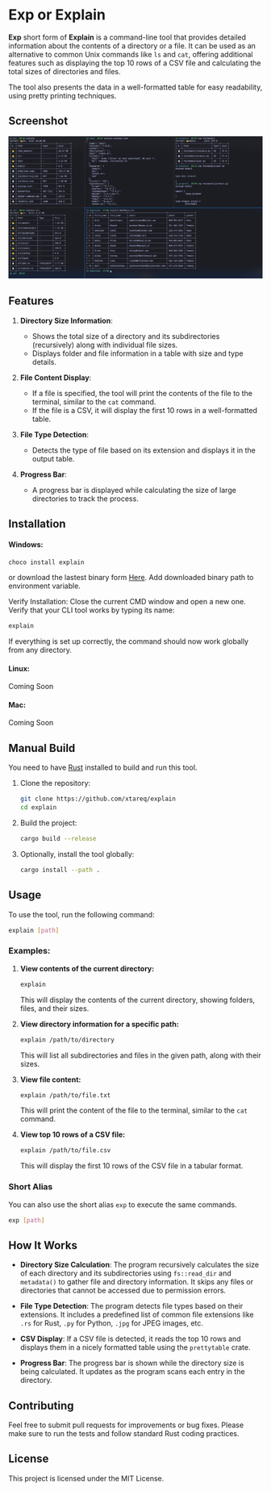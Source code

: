 # Exp or Explain

**Exp** short form of **Explain** is a command-line tool that provides detailed information about the contents of a directory or a file. It can be used as an alternative to common Unix commands like `ls` and `cat`, offering additional features such as displaying the top 10 rows of a CSV file and calculating the total sizes of directories and files. 

The tool also presents the data in a well-formatted table for easy readability, using pretty printing techniques.
## Screenshot

![Explain CLI Screenshot](screenshots/sshot1.png)

## Features

1. **Directory Size Information**: 
   - Shows the total size of a directory and its subdirectories (recursively) along with individual file sizes.
   - Displays folder and file information in a table with size and type details.

2. **File Content Display**:
   - If a file is specified, the tool will print the contents of the file to the terminal, similar to the `cat` command.
   - If the file is a CSV, it will display the first 10 rows in a well-formatted table.

3. **File Type Detection**:
   - Detects the type of file based on its extension and displays it in the output table.

4. **Progress Bar**:
   - A progress bar is displayed while calculating the size of large directories to track the process.
## Installation

#### Windows: 
```pwsh
choco install explain
```
or download the lastest binary form [Here](https://github.com/xtareq/explain/releases/download/v0.1.1/explain.exe). Add downloaded binary path to environment variable.

Verify Installation: Close the current CMD window and open a new one. Verify that your CLI tool works by typing its name:

```bash
explain
```
If everything is set up correctly, the command should now work globally from any directory.
#### Linux: 
Coming Soon
#### Mac: 
Coming Soon

## Manual Build

You need to have [Rust](https://www.rust-lang.org/tools/install) installed to build and run this tool.

1. Clone the repository:
   ```bash
   git clone https://github.com/xtareq/explain
   cd explain
   ```

2. Build the project:
   ```bash
   cargo build --release
   ```

3. Optionally, install the tool globally:
   ```bash
   cargo install --path .
   ```

## Usage

To use the tool, run the following command:

```bash
explain [path]
```

### Examples:

1. **View contents of the current directory:**
   ```bash
   explain
   ```

   This will display the contents of the current directory, showing folders, files, and their sizes.

2. **View directory information for a specific path:**
   ```bash
   explain /path/to/directory
   ```

   This will list all subdirectories and files in the given path, along with their sizes.

3. **View file content:**
   ```bash
   explain /path/to/file.txt
   ```

   This will print the content of the file to the terminal, similar to the `cat` command.

4. **View top 10 rows of a CSV file:**
   ```bash
   explain /path/to/file.csv
   ```

   This will display the first 10 rows of the CSV file in a tabular format.

### Short Alias

You can also use the short alias `exp` to execute the same commands.

```bash
exp [path]
```

## How It Works

- **Directory Size Calculation**: The program recursively calculates the size of each directory and its subdirectories using `fs::read_dir` and `metadata()` to gather file and directory information. It skips any files or directories that cannot be accessed due to permission errors.
  
- **File Type Detection**: The program detects file types based on their extensions. It includes a predefined list of common file extensions like `.rs` for Rust, `.py` for Python, `.jpg` for JPEG images, etc.
  
- **CSV Display**: If a CSV file is detected, it reads the top 10 rows and displays them in a nicely formatted table using the `prettytable` crate.

- **Progress Bar**: The progress bar is shown while the directory size is being calculated. It updates as the program scans each entry in the directory.


## Contributing

Feel free to submit pull requests for improvements or bug fixes. Please make sure to run the tests and follow standard Rust coding practices.

## License

This project is licensed under the MIT License.
